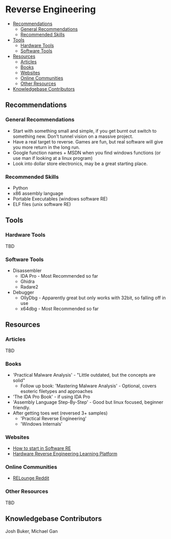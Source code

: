 # Reverse Engineering

* [Recommendations](#recommendations)
  * [General Recommendations](#general-recommendations)
  * [Recommended Skills](#recommended-skills)
* [Tools](#tools)
  * [Hardware Tools](#hardware-tools)
  * [Software Tools](#software-tools)
* [Resources](#resources)
  * [Articles](#articles)
  * [Books](#books)
  * [Websites](#websites)
  * [Online Communities](#online-communities)
  * [Other Resources](#other-resources)
* [Knowledgebase Contributors](#knowledgebase-contributors)

## Recommendations

### General Recommendations

* Start with something small and simple, if you get burnt out switch to
  something new. Don't tunnel vision on a massive project.
* Have a real target to reverse. Games are fun, but real software will give you
  more return in the long run.
* Google function names + MSDN when you find windows functions (or use man if
  looking at a linux program)
* Look into dollar store electronics, may be a great starting place.

### Recommended Skills

* Python
* x86 assembly language
* Portable Executables (windows software RE)
* ELF files (unix software RE)

## Tools

### Hardware Tools

TBD

### Software Tools

* Disassembler
  * IDA Pro - Most Recommended so far
  * Ghidra
  * Radare2
* Debugger
  * OllyDbg - Apparently great but only works with 32bit, so falling off in use
  * x64dbg - Most Recommended so far

## Resources

### Articles

TBD

### Books

* 'Practical Malware Analysis' - "Little outdated, but the concepts are solid"
  * Follow up book: 'Mastering Malware Analysis' - Optional, covers esoteric
    filetypes and approaches
* 'The IDA Pro Book' - if using IDA Pro
* 'Assembly Language Step-By-Step' - Good but linux focused, beginner friendly.
* After getting toes wet (reversed 3+ samples)
  * 'Practical Reverse Engineering'
  * 'Windows Internals'

### Websites

* [How to start in Software RE](https://www.reddit.com/r/RELounge/comments/lfua1i/how_to_start_in_reverse_engineering/gnvd3z2)
* [Hardware Reverse Engineering Learning Platform](https://hackaday.io/project/1543-hardware-reverse-engineering-learning-platform)

### Online Communities

* [RELounge Reddit](https://www.reddit.com/r/RELounge/)

### Other Resources

TBD

## Knowledgebase Contributors

Josh Buker, Michael Gan
